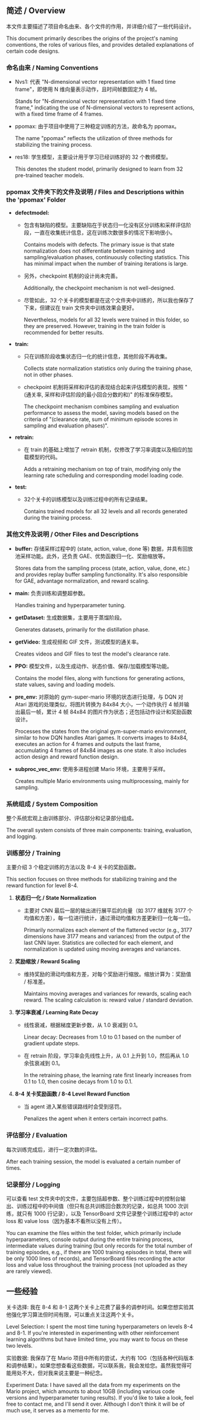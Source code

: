 ## 简述 / Overview

本文件主要描述了项目命名由来、各个文件的作用，并详细介绍了一些代码设计。

This document primarily describes the origins of the project's naming conventions, the roles of various files, and provides detailed explanations of certain code designs.

### 命名由来 / Naming Conventions

*   Nvs1: 代表 "N-dimensional vector representation with 1 fixed time frame"，即使用 N 维向量表示动作，且时间帧数固定为 4 帧。  

    Stands for "N-dimensional vector representation with 1 fixed time frame," indicating the use of N-dimensional vectors to represent actions, with a fixed time frame of 4 frames.

*   ppomax: 由于项目中使用了三种稳定训练的方法，故命名为 ppomax。  

    The name "ppomax" reflects the utilization of three methods for stabilizing the training process.

*   res18: 学生模型，主要设计用于学习已经训练好的 32 个教师模型。  

    This denotes the student model, primarily designed to learn from 32 pre-trained teacher models.

### ppomax 文件夹下的文件及说明 / Files and Descriptions within the 'ppomax' Folder

*   **defectmodel:**
    *   包含有缺陷的模型。主要缺陷在于状态归一化没有区分训练和采样评估阶段，一直在收集统计信息，这在训练次数很多的情况下影响很小。 

        Contains models with defects. The primary issue is that state normalization does not differentiate between training and sampling/evaluation phases, continuously collecting statistics. This has minimal impact when the number of training iterations is large.

    *   另外，checkpoint 机制的设计尚未完善。  

        Additionally, the checkpoint mechanism is not well-designed.

    *   尽管如此，32 个关卡的模型都是在这个文件夹中训练的，所以我也保存了下来，但建议在 train 文件夹中训练效果会更好。

        Nevertheless, models for all 32 levels were trained in this folder, so they are preserved. However, training in the train folder is recommended for better results.

*   **train:**
    *   只在训练阶段收集状态归一化的统计信息，其他阶段不再收集。  

        Collects state normalization statistics only during the training phase, not in other phases.
    *   checkpoint 机制将采样和评估的表现结合起来评估模型的表现，按照 "(通关率, 采样和评估阶段的最小回合分数的和)" 的标准保存模型。   

        The checkpoint mechanism combines sampling and evaluation performance to assess the model, saving models based on the criteria of "(clearance rate, sum of minimum episode scores in sampling and evaluation phases)".

*   **retrain:**
    *   在 train 的基础上增加了 retrain 机制，仅修改了学习率调度以及相应的加载模型的代码。  

        Adds a retraining mechanism on top of train, modifying only the learning rate scheduling and corresponding model loading code.

*   **test:**
    *   32个关卡的训练模型以及训练过程中的所有记录结果。  

        Contains trained models for all 32 levels and all records generated during the training process.

### 其他文件及说明 / Other Files and Descriptions

*   **buffer:** 存储采样过程中的 (state, action, value, done 等) 数据，并具有回放池采样功能。此外，还负责 GAE、优势函数归一化、奖励缩放等。 

    Stores data from the sampling process (state, action, value, done, etc.) and provides replay buffer sampling functionality. It's also responsible for GAE, advantage normalization, and reward scaling.

*   **main:** 负责训练和调整超参数。  

    Handles training and hyperparameter tuning.

*   **getDataset:** 生成数据集，主要用于蒸馏阶段。  

    Generates datasets, primarily for the distillation phase.

*   **getVideo:** 生成视频和 GIF 文件，测试模型的通关率。  

    Creates videos and GIF files to test the model's clearance rate.

*   **PPO:** 模型文件，以及生成动作、状态价值、保存/加载模型等功能。  

    Contains the model files, along with functions for generating actions, state values, saving and loading models.

*   **pre_env:** 对原始的 gym-super-mario 环境的状态进行处理，与 DQN 对 Atari 游戏的处理类似，将图片转换为 84x84 大小，一个动作执行 4 帧并输出最后一帧，累计 4 帧 84x84 的图片作为状态；还包括动作设计和奖励函数设计。  

    Processes the states from the original gym-super-mario environment, similar to how DQN handles Atari games. It converts images to 84x84, executes an action for 4 frames and outputs the last frame, accumulating 4 frames of 84x84 images as one state. It also includes action design and reward function design.

*   **subproc_vec_env:** 使用多进程创建 Mario 环境，主要用于采样。  

    Creates multiple Mario environments using multiprocessing, mainly for sampling.

### 系统组成 / System Composition

整个系统宏观上由训练部分、评估部分和记录部分组成。

The overall system consists of three main components: training, evaluation, and logging.

### 训练部分 / Training

主要介绍 3 个稳定训练的方法以及 8-4 关卡的奖励函数。

This section focuses on three methods for stabilizing training and the reward function for level 8-4.

1.  **状态归一化 / State Normalization**
    *   主要对 CNN 最后一层的输出进行展平后的向量（如 3177 维就有 3177 个均值和方差），每一位进行统计，通过滑动均值和方差更新归一化每一位。  

        Primarily normalizes each element of the flattened vector (e.g., 3177 dimensions have 3177 means and variances) from the output of the last CNN layer. Statistics are collected for each element, and normalization is updated using moving averages and variances.

2.  **奖励缩放 / Reward Scaling**
    *   维持奖励的滑动均值和方差，对每个奖励进行缩放。缩放计算为：奖励值 / 标准差。  

        Maintains moving averages and variances for rewards, scaling each reward. The scaling calculation is: reward value / standard deviation.

3.  **学习率衰减 / Learning Rate Decay**
    *   线性衰减，根据梯度更新步数，从 1.0 衰减到 0.1。  

        Linear decay: Decreases from 1.0 to 0.1 based on the number of gradient update steps.

    *   在 retrain 阶段，学习率会先线性上升，从 0.1 上升到 1.0，然后再从 1.0 余弦衰减到 0.1。  

        In the retraining phase, the learning rate first linearly increases from 0.1 to 1.0, then cosine decays from 1.0 to 0.1.

4.  **8-4 关卡奖励函数 / 8-4 Level Reward Function**
    *   当 agent 进入某些错误路线时会受到惩罚。  

        Penalizes the agent when it enters certain incorrect paths.

### 评估部分 / Evaluation

每次训练完成后，进行一定次数的评估。

After each training session, the model is evaluated a certain number of times.

### 记录部分 / Logging
可以查看 test 文件夹中的文件，主要包括超参数、整个训练过程中的控制台输出、训练过程中的中间值（但只有总共训练回合数次的记录，如总共 1000 次训练，就只有 1000 行记录），以及 TensorBoard 文件记录整个训练过程中的 actor loss 和 value loss（因为基本不看所以没有上传）。   

You can examine the files within the test folder, which primarily include hyperparameters, console output during the entire training process, intermediate values during training (but only records for the total number of training episodes, e.g., if there are 1000 training episodes in total, there will be only 1000 lines of records), and TensorBoard files recording the actor loss and value loss throughout the training process (not uploaded as they are rarely viewed).


## 一些经验

关卡选择: 我在 8-4 和 8-1 这两个关卡上花费了最多的调参时间。如果您想实验其他强化学习算法但时间有限，可以重点关注这两个关卡。  

Level Selection: I spent the most time tuning hyperparameters on levels 8-4 and 8-1. If you're interested in experimenting with other reinforcement learning algorithms but have limited time, you may want to focus on these two levels.  


实验数据: 我保存了在 Mario 项目中所有的尝试，大约有 10G（包括各种代码版本和调参结果）。如果您想查看这些数据，可以联系我，我会发给您。虽然我觉得可能用处不大，但对我来说主要是一种纪念。  

Experiment Data: I have saved all the data from my experiments on the Mario project, which amounts to about 10GB (including various code versions and hyperparameter tuning results). If you'd like to take a look, feel free to contact me, and I'll send it over. Although I don't think it will be of much use, it serves as a memento for me.





